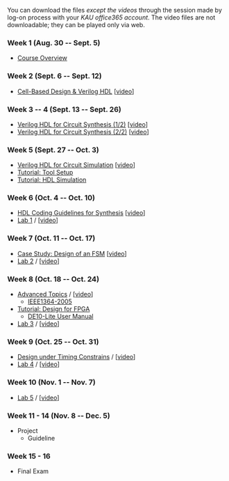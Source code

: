 You can download the files *except the videos* through the session made by log-on process with your *KAU office365 account*. The video files are not downloadable; they can be played only via web.

### Week 1 (Aug. 30 -- Sept. 5)
* [Course Overview](https://kau365-my.sharepoint.com/:p:/g/personal/taehwan_kim_kau_ac_kr/EcIc19zXPnxPv1dta3JYcrEB4FGkN1Z8GwCIKJo4xfnDQw?e=tFogYQ)

### Week 2 (Sept. 6 -- Sept. 12)
* [Cell-Based Design & Verilog HDL](https://kau365-my.sharepoint.com/:b:/g/personal/taehwan_kim_kau_ac_kr/ETaJGtwZgwlJvpkI85QXs8YBbk2Kkh9T38lRvfnZEPLrEw?e=5puWM3)
  [[video](https://youtu.be/h1n_TeRyZTA)]

### Week 3 -- 4 (Sept. 13 -- Sept. 26)
* [Verilog HDL for Circuit Synthesis (1/2)](https://kau365-my.sharepoint.com/:b:/g/personal/taehwan_kim_kau_ac_kr/Ef0h6pzFNgJAmvjrjs37yTEBqvKMrU3C05JzZArYFmt5TA?e=nLaaXK)
  [[video](https://youtu.be/egp8SYCLV5w)]
* [Verilog HDL for Circuit Synthesis (2/2)](https://kau365-my.sharepoint.com/:b:/g/personal/taehwan_kim_kau_ac_kr/EdJUZnTAtDBCm3iGS_HiyEsBQHdIeqKav7sE9NJ3A-I8Ng?e=aacG1J)
  [[video](https://youtu.be/zqMoHaf6--U)]
  
### Week 5 (Sept. 27 -- Oct. 3)
* [Verilog HDL for Circuit Simulation](https://kau365-my.sharepoint.com/:b:/g/personal/taehwan_kim_kau_ac_kr/ETzCrftm6hVDgWj3742VDewBbGJLL466NczGHGYNa85WRA?e=bZd4do)
  [[video](https://youtu.be/GoNXzIoO724)]
* [Tutorial: Tool Setup](https://kau365-my.sharepoint.com/:b:/g/personal/taehwan_kim_kau_ac_kr/EVbwpYtShLxOiQNVp_NMkOsBfzow0y1BpWUIaVu_2W9Q0A?e=cWcyhQ)
* [Tutorial: HDL Simulation](https://youtu.be/1Pgb5fg5Uv8) 

### Week 6 (Oct. 4 -- Oct. 10)
* [HDL Coding Guidelines for Synthesis](https://kau365-my.sharepoint.com/:b:/g/personal/taehwan_kim_kau_ac_kr/EWGflt6KXwBHsBgE8HPRh-EBKmSVQNS2HipM3o8eJLQSIg?e=zzF8ud) [[video](https://youtu.be/-z7_KRf4SO8)]
* [Lab 1](https://kau365-my.sharepoint.com/:b:/g/personal/taehwan_kim_kau_ac_kr/Eefvbdis7ItJjFWB93dDOwQBkggCfweX-q1Hab8knpzUkg?e=9rSjrG) / [[video](https://youtu.be/6mfmOVyN4JU)]

### Week 7 (Oct. 11 -- Oct. 17)
* [Case Study: Design of an FSM](https://kau365-my.sharepoint.com/:b:/g/personal/taehwan_kim_kau_ac_kr/ESK9uzUXQDRDkvjsv1d5sZQB93qwpPC2V1oX4jBHkDzAhA?e=7SRX8R) [[video](https://youtu.be/txVkgCLXv6I)]
* [Lab 2](https://kau365-my.sharepoint.com/:b:/g/personal/taehwan_kim_kau_ac_kr/ESxB51UPTE1PvWBneo3k9goBtqKWGWQOYi56V6JyjKgeAA?e=UrSjuC) / [[video](https://youtu.be/AU9TkH3_zuY)]

### Week 8 (Oct. 18 -- Oct. 24)
* [Advanced Topics](https://kau365-my.sharepoint.com/:b:/g/personal/taehwan_kim_kau_ac_kr/ETwNhw2TAOFCk1TpAaB8wPYBo0o-i-eez2_EolMGErx_lQ?e=5GVokG) / [[video](https://youtu.be/6bHXDyPYpxM)]
  * [IEEE1364-2005](https://kau365-my.sharepoint.com/:b:/g/personal/taehwan_kim_kau_ac_kr/EWkytWQv-oxJtLPSzCH2miIBZkWpDpWBesawMgQuwujYlw?e=f3NCS0)
* [Tutorial: Design for FPGA](https://youtu.be/jR7GlUclXcs)
  * [DE10-Lite User Manual](https://kau365-my.sharepoint.com/:b:/g/personal/taehwan_kim_kau_ac_kr/EfBzNzA_NSdMpeFvTbDjkdMBkDPwpqbFWs87BjjCuC5UXg?e=ECbgGh)
* [Lab 3](https://kau365-my.sharepoint.com/:b:/g/personal/taehwan_kim_kau_ac_kr/EWT3fLGv0qNDlkpT_ZLZuj0BO8HPn9PnCl5uAaj12EchsQ?e=2CgQkF) / [[video](https://youtu.be/z5ublc8a4wg)]

### Week 9 (Oct. 25 -- Oct. 31)
* [Design under Timing Constrains](https://kau365-my.sharepoint.com/:b:/g/personal/taehwan_kim_kau_ac_kr/ETwbzi51dKJFitAJZS81wFgB8YtP1A8T1ScMQwYFmIgbpQ?e=U3E1kw) / [[video](https://youtu.be/_uMOuuVGAl0)]
* [Lab 4](https://kau365-my.sharepoint.com/:b:/g/personal/taehwan_kim_kau_ac_kr/Ed6YTmnsWsFMtLLndHv_h2ABQKNbvKtWvjKbW6290OIv_w?e=P3YaAN) / [[video](https://youtu.be/WOTai7Cj9aQ)]

### Week 10 (Nov. 1 -- Nov. 7)
* [Lab 5](https://kau365-my.sharepoint.com/:b:/g/personal/taehwan_kim_kau_ac_kr/EYwp8KlV-yxOvKo7i3CHhXQBxsU-bOZekoK22eXbf2Fljg?e=YMAsEG) / [[video](https://youtu.be/DAEkAu3y5JM)]

### Week 11 - 14 (Nov. 8 -- Dec. 5)
* Project
  * Guideline

### Week 15 - 16
* Final Exam
